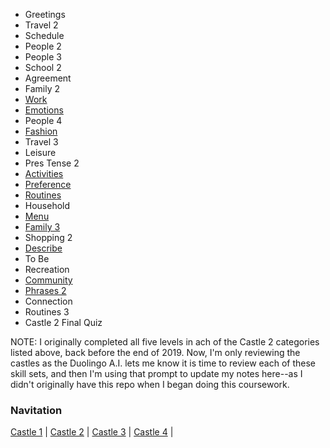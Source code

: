* Greetings 
* Travel 2 
* Schedule 
* People 2
* People 3
* School 2 
* Agreement 
* Family 2
* [Work](https://github.com/EO4wellness/T-I-L/blob/main/polyglot/espa%C3%B1ol/Castle-2/Work.md)  
* [Emotions](https://github.com/EO4wellness/T-I-L/blob/main/polyglot/espa%C3%B1ol/Castle-2/Emotions.md) 
* People 4 
* [Fashion](https://github.com/EO4wellness/T-I-L/blob/main/polyglot/espa%C3%B1ol/Castle-2/Fashion.md) 
* Travel 3 
* Leisure 
* Pres Tense 2 
* [Activities](https://github.com/EO4wellness/T-I-L/blob/main/polyglot/espa%C3%B1ol/Castle-2/Activities.md) 
* [Preference](https://github.com/EO4wellness/T-I-L/blob/main/polyglot/espa%C3%B1ol/Castle-2/Preference.md)
* [Routines](https://github.com/EO4wellness/T-I-L/blob/main/polyglot/espa%C3%B1ol/Castle-2/Routines.md)
* Household 
* [Menu](https://github.com/EO4wellness/T-I-L/blob/main/polyglot/espa%C3%B1ol/Castle-2/Menu.md) 
* [Family 3](https://github.com/EO4wellness/T-I-L/blob/main/polyglot/espa%C3%B1ol/Castle-2/Family3.md)
* Shopping 2
* [Describe](https://github.com/EO4wellness/T-I-L/blob/main/polyglot/espa%C3%B1ol/Castle-2/Describe.md) 
* To Be 
* Recreation
* [Community](https://github.com/EO4wellness/T-I-L/blob/main/polyglot/espa%C3%B1ol/Castle-2/Community.md)
* [Phrases 2](https://github.com/EO4wellness/T-I-L/blob/main/polyglot/espa%C3%B1ol/Castle-2/Phrases2.md) 
* Connection 
* Routines 3
* Castle 2 Final Quiz 

NOTE: I originally completed all five levels in ach of the Castle 2 categories listed above, back before the end of 2019.  Now, I'm only reviewing the castles as the Duolingo A.I. lets me know it is time to review each of these skill sets, and then I'm using that prompt to update my notes here--as I didn't originally have this repo when I began doing this coursework.  

### Navitation
[Castle 1](https://github.com/EO4wellness/T-I-L/tree/main/polyglot/espa%C3%B1ol/Castle-1)  | [Castle 2](https://github.com/EO4wellness/T-I-L/tree/main/polyglot/espa%C3%B1ol/Castle-2)  | [Castle 3](https://github.com/EO4wellness/T-I-L/tree/main/polyglot/espa%C3%B1ol/Castle-3)  | [Castle 4](https://github.com/EO4wellness/T-I-L/tree/main/polyglot/espa%C3%B1ol/Castle-4)  |
